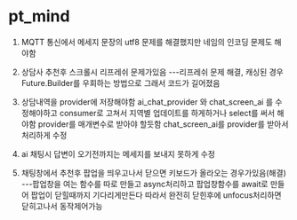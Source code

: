 # pt_mind

1. MQTT 통신에서 메세지 문장의 utf8 문제를 해결했지만
   네임의 인코딩 문제도 해야함

2. 상담사 추천후 스크롤시 리프레쉬 문제가있음 ---리프레쉬 문제 해결, 캐싱된 경우 Future.Builder를 우회하는 방법으로
   그래서 코드가 길어졌음

3. 상담내역을 provider에 저장해야함
   ai_chat_provider 와 chat_screen_ai 를 수정해야하고
   consumer로 고쳐서 지역별 업데이트를 하게하거나 select를 써서 해야함
   provider를 매개변수로 받아야 할듯함 chat_screen_ai를 provider를 받아서 처리하게 수정

4. ai 채팅시 답변이 오기전까지는 메세지를 보내지 못하게 수정

5. 채팅창에서 추천후 팝업을 띄우고나서 닫으면 키보드가 올라오는 경우가있음(해결) ---팝업창을 여는 함수를 따로 만들고 async처리하고 팝업창함수를 await로 만들어 팝업이 닫힐때까지
   기다리게만든다 따라서 완전히 닫힌후에 unfocus처리하면 닫히고나서 동작제어가능
